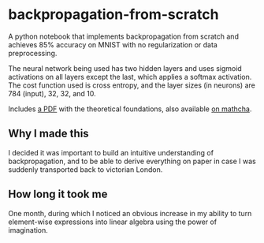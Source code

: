 # backpropagation-from-scratch
 A python notebook that implements backpropagation from scratch and achieves 85% accuracy on MNIST with no regularization or data preprocessing.
 
 The neural network being used has two hidden layers and uses sigmoid activations on all layers except the last, which applies a softmax activation. The cost function used is cross entropy, and the layer sizes (in neurons) are 784 (input), 32, 32, and 10.
 
 Includes [a PDF](/backpropagation-from-scratch.pdf) with the theoretical foundations, also available [on mathcha](https://www.mathcha.io/editor/vrmV3C1KFnvu2Dx3ewh7rgr54fBOvJL2TzoNWNe).
 
## Why I made this

I decided it was important to build an intuitive understanding of backpropagation, and to be able to derive everything on paper in case I was suddenly transported back to victorian London.

## How long it took me

One month, during which I noticed an obvious increase in my ability to turn element-wise expressions into linear algebra using the power of imagination.

